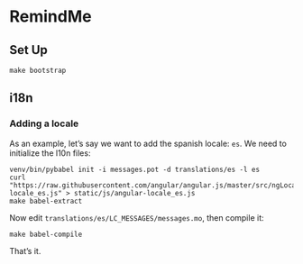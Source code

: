 # RemindMe

## Set Up

    make bootstrap

## i18n

### Adding a locale

As an example, let’s say we want to add the spanish locale: `es`. We need to
initialize the l10n files:

    venv/bin/pybabel init -i messages.pot -d translations/es -l es
    curl "https://raw.githubusercontent.com/angular/angular.js/master/src/ngLocale/angular-locale_es.js" > static/js/angular-locale_es.js
    make babel-extract

Now edit `translations/es/LC_MESSAGES/messages.mo`, then compile it:

    make babel-compile

That’s it.
